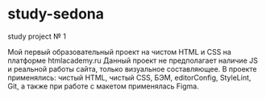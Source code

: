 # study-sedona
study project № 1

Мой первый образовательный проект на чистом HTML и CSS на платформе htmlacademy.ru
Данный проект не предполагает наличие JS и реальной работы сайта, только визуальное составляющее.
В проекте применялись: чистый HTML, чистый CSS, БЭМ, editorConfig, StyleLint, Git, а также при работе с макетом применялась Figma.
